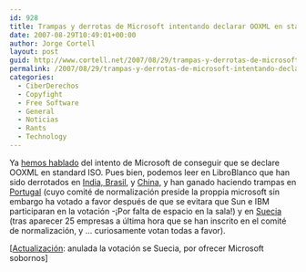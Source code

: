 ```yaml
---
id: 928
title: Trampas y derrotas de Microsoft intentando declarar OOXML en standard ISO
date: 2007-08-29T10:49:01+00:00
author: Jorge Cortell
layout: post
guid: http://www.cortell.net/2007/08/29/trampas-y-derrotas-de-microsoft-intentando-declarar-ooxml-en-standard-iso/
permalink: /2007/08/29/trampas-y-derrotas-de-microsoft-intentando-declarar-ooxml-en-standard-iso/
categories:
  - CiberDerechos
  - Copyfight
  - Free Software
  - General
  - Noticias
  - Rants
  - Technology
---
```

Ya <a title="Post en mi blog" target="_blank" href="http://www.cortell.net/2007/06/29/%c2%bfooxml-estandar-iso-no-%c2%bfpor-que-por-esto/">hemos hablado</a> del intento de Microsoft de conseguir que se declare OOXML en standard ISO. Pues bien, podemos leer en LibroBlanco que han sido derrotados en <a title="noticia en Libro Blanco" target="_blank" href="http://libroblanco.com/joomla/index.php?option=com_content&task=view&id=719">India, Brasil</a>, y <a title="noticia en Libro Blanco" target="_blank" href="http://libroblanco.com/joomla/index.php?option=com_content&task=view&id=722&Itemid=1">China</a>, y han ganado haciendo trampas en <a title="noticia Libro Blanco" target="_blank" href="http://libroblanco.com/joomla/index.php?option=com_content&task=view&id=719">Portugal</a> (cuyo comité de normalización preside la proppia microsoft sin embargo ha votado a favor después de que se evitara que Sun e IBM participaran en la votación -¡Por falta de espacio en la sala!) y en <a title="noticia Libro Blanco" target="_blank" href="http://libroblanco.com/joomla/index.php?option=com_content&task=view&id=722&Itemid=1">Suecia</a> (tras aparecer 25 empresas a última hora que se han inscrito en el comité de normalización, y ... curiosamente votan todas a favor).

[<a target="_blank" title="Post" href="http://www.cortell.net/2007/09/03/anulada-votacion-suecia-por-sobornos-microsoft/">Actualización</a>: anulada la votación se Suecia, por ofrecer Microsoft sobornos]